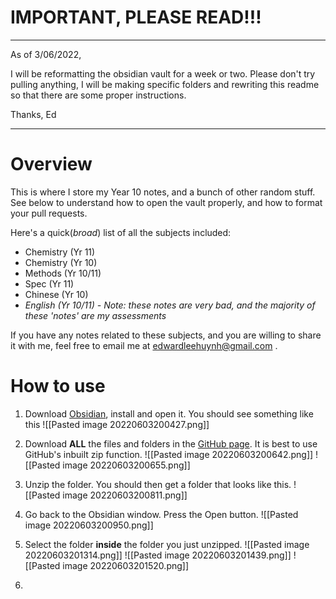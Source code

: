# IMPORTANT, PLEASE READ!!!
--- 
As of 3/06/2022,

I will be reformatting the obsidian vault for a week or two. Please don't try pulling anything, I will be making specific folders and rewriting this readme so that there are some proper instructions. 

Thanks, Ed

---
# Overview
This is where I store my Year 10 notes, and a bunch of other random stuff. See below to understand how to open the vault properly, and how to format your pull requests.

Here's a quick(*broad*) list of all the subjects included:

- Chemistry (Yr 11)
- Chemistry (Yr 10)
- Methods (Yr 10/11)
- Spec (Yr 11)
- Chinese (Yr 10)
- *English (Yr 10/11) - Note: these notes are very bad, and the majority of these 'notes' are my assessments*

If you have any notes related to these subjects, and you are willing to share it with me, feel free to email me at edwardleehuynh@gmail.com .

# How to use

1. Download [Obsidian](https://obsidian.md/), install and open it. You should see something like this
![[Pasted image 20220603200427.png]]

2. Download **ALL** the files and folders in the [GitHub page](https://github.com/EddieTheEd/Obsidian-Vault). It is best to use GitHub's inbuilt zip function.
![[Pasted image 20220603200642.png]]
![[Pasted image 20220603200655.png]]

3. Unzip the folder. You should then get a folder that looks like this.
![[Pasted image 20220603200811.png]]

4. Go back to the Obsidian window. Press the Open button.
![[Pasted image 20220603200950.png]]

5. Select the folder **inside** the folder you just unzipped.
![[Pasted image 20220603201314.png]]
![[Pasted image 20220603201439.png]]
![[Pasted image 20220603201520.png]]
7. 